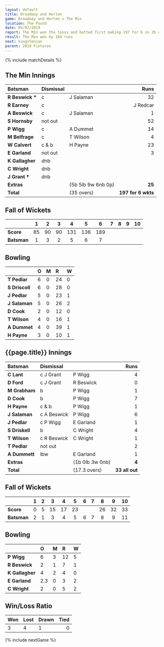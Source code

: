 ```yaml
---
layout: default
title: Broadway and Horton
game: Broadway and Horton v The Min
location: The Pound
date: 05/07/2019
report: The Min won the tosss and batted first making 197 for 6 in 35 overs. Broadway and Horton replied with 33 all out.
result: The Min won by 164 runs
next: kingstonian
parent: 2019 Fixtures
---
```


{% include matchDetails %}

## The Min Innings

| Batsman | Dismissal |  | Runs |
|:---|:---|---|---:|
| **R Beswick &#42;** | c | J Salaman | 32 |
| **R Earney** | c |  | J Redcar | 43 |
| **A Beswick** | c | J Salaman | 1 |
| **S Hornsby** | not out |  | 52 |
| **P Wigg** | c | A Dummet | 14 |
| **M Belfrage** | c | T Wilson | 4 |
| **W Calvert** | c & b | H Payne | 23 |
| **E Garland** | not out |   | 3 |
| **K Gallagher** | dnb |  |  |
| **C Wright** | dnb |  |  |
| **J Grant &#8224;** | dnb |  |  |
| **Extras** | | (5b 5lb 9w 6nb 0p) | **25** |
| **Total** | | (35 overs) | **197 for 6 wkts** |

## Fall of Wickets

| | 1 | 2 | 3 | 4 | 5 | 6 | 7 | 8 | 9 | 10 |
|---|:---:|:---:|:---:|:---:|:---:|:---:|:---:|:---:|:---:|:---:|
| **Score** | 85 | 90 | 90 | 131 | 136 | 189 |  |   |  |  |
| **Batsman** | 1 | 3 | 2 | 5 | 6 | 7 |  |  |  |  |

## Bowling

| | O | M | R | W |
|---|:---|:---|:---|:---|
| **T Pedlar** | 6 | 0 | 24 | 0 |
| **S Driscoll** | 6 | 0 | 28 | 0 |
| **J Pedlar** | 5 | 0 | 23 | 1 |
| **J Salaman** | 5 | 0 | 26 | 2 |
| **D Cook** | 2 | 0 | 12 | 0 |
| **T Wilson** | 4 | 0 | 16 | 1 |
| **A Dummet** | 4 | 0 | 39 | 1 |
| **H Payne** | 3 | 0 | 10 | 1 |

 ## {{page.title}} Innings

| Batsman | Dismissal |  | Runs |
|:---|:---|---|---:|
| **C Lant** | c J Grant | P Wigg | 4 |
| **D Ford** | c J Grant | R Beswick | 0 |
| **M Grabham** | b | P Wigg | 1 |
| **D Cook** | b | P Wigg | 7 |
| **H Payne** | c & b | P Wigg | 1 |
| **J Salaman** | c A Beswick | P Wigg | 6 |
| **J Pedlar** | c P Wigg | E Garland | 1 |
| **S Driskell** | b | C Wright | 4 |
| **T Wilson** | c R Beswick | C Wright | 1 |
| **T Pedlar** | not out |  | 2 |
| **A Dummett** | lbw | E Garland | 1 |
| **Extras** | | (1b 0lb 3w 0nb) | **4** |
| **Total** | | (17.3 overs) | **33 all out** |

## Fall of Wickets

| | 1 | 2 | 3 | 4 | 5 | 6 | 7 | 8 | 9 | 10 |
|---|:---:|:---:|:---:|:---:|:---:|:---:|:---:|:---:|:---:|:---:|
| **Score** | 0 | 5 | 15 | 17 | 23 |  |  | 26 | 32 | 33 |
| **Batsman** | 2 | 1 | 3 | 4 | 5 | 6 | 7 | 8 | 9 | 11 |

## Bowling

| | O | M | R | W |
|---|:---|:---|:---|:---|
| **P Wigg** | 6 | 3 | 12 | 5 |
| **R Beswick** | 2 | 1 | 7 | 1 |
| **K Gallagher** | 4 | 2 | 4 | 0 |
| **E Garland** | 2.3 | 0 | 3 | 2 |
| **C Wright** | 2 | 0 | 5 | 2 |

## Win/Loss Ratio

| Won | Lost | Drawn | Tied |
|:---|:---|:---|---:|
| 3 | 4 | 1 | 0 |

{% include nextGame %}